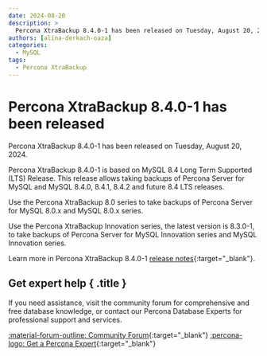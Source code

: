 ```yaml
---
date: 2024-08-20
description: >
  Percona XtraBackup 8.4.0-1 has been released on Tuesday, August 20, 2024.
authors: [alina-derkach-oaza]
categories:
  - MySQL
tags:
  - Percona XtraBackup
---
```


# Percona XtraBackup 8.4.0-1 has been released

<!-- more -->

Percona XtraBackup 8.4.0-1 has been released on Tuesday, August 20, 2024. 

Percona XtraBackup 8.4.0-1 is based on MySQL 8.4 Long Term Supported (LTS) Release. This release allows taking backups of Percona Server for MySQL and MySQL 8.4.0, 8.4.1, 8.4.2 and future 8.4 LTS releases.

Use the Percona XtraBackup 8.0 series to take backups of Percona Server for MySQL 8.0.x and MySQL 8.0.x series.

Use the Percona XtraBackup Innovation series, the latest version is 8.3.0-1, to take backups of Percona Server for MySQL Innovation series and MySQL Innovation series.

Learn more in Percona XtraBackup 8.4.0-1 [release notes](https://docs.percona.com/percona-xtrabackup/8.4/release-notes/8.4.0-1.html){:target="_blank"}.

<div data-banner markdown>

## Get expert help { .title }

If you need assistance, visit the community forum for comprehensive and free database knowledge, or contact our Percona Database Experts for professional support and services.

<div class="actions" markdown>

[:material-forum-outline: Community Forum](https://forums.percona.com/){:target="_blank"} [:percona-logo: Get a Percona Expert](https://www.percona.com/about/contact){:target="_blank"}
</div></div>